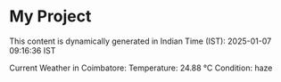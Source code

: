 # My Project

This content is dynamically generated in Indian Time (IST): 2025-01-07 09:16:36 IST


Current Weather in Coimbatore:
Temperature: 24.88 °C
Condition: haze
